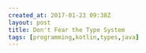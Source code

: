 ```yaml
---
created_at: 2017-01-23 09:38Z
layout: post
title: Don't Fear the Type System
tags: [programming,kotlin,types,java]
---
```





